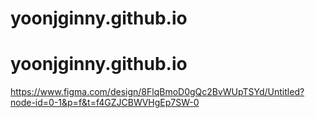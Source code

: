 # yoonjginny.github.io
# yoonjginny.github.io
https://www.figma.com/design/8FlqBmoD0gQc2BvWUpTSYd/Untitled?node-id=0-1&p=f&t=f4GZJCBWVHgEp7SW-0
